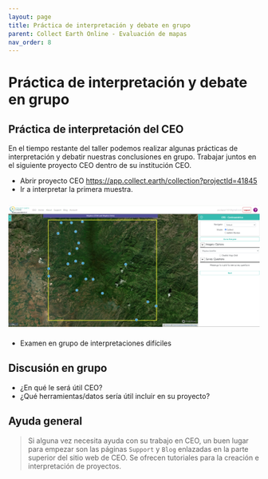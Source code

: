 ```yaml
---
layout: page
title: Práctica de interpretación y debate en grupo
parent: Collect Earth Online - Evaluación de mapas
nav_order: 8
---
```


# Práctica de interpretación y debate en grupo

## Práctica de interpretación del CEO

En el tiempo restante del taller podemos realizar algunas prácticas de interpretación y debatir nuestras conclusiones en grupo. Trabajar juntos en el siguiente proyecto CEO dentro de su institución CEO.
- Abrir proyecto CEO https://app.collect.earth/collection?projectId=41845 
- Ir a interpretar la primera muestra.
<img align="center" src="../images/ceo/08_A_go_to_first_plot.png" vspace="10" width="600"> 

- Examen en grupo de interpretaciones difíciles

## Discusión en grupo

- ¿En qué le será útil CEO?
- ¿Qué herramientas/datos sería útil incluir en su proyecto?

## Ayuda general

>Si alguna vez necesita ayuda con su trabajo en CEO, un buen lugar para empezar son las páginas `Support` y `Blog` enlazadas en la parte superior del sitio web de CEO. Se ofrecen tutoriales para la creación e interpretación de proyectos.
